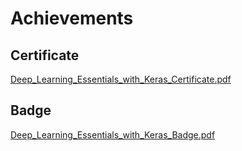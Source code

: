 

# Achievements
## Certificate
[Deep_Learning_Essentials_with_Keras_Certificate.pdf](https://prod-files-secure.s3.us-west-2.amazonaws.com/03e82b26-cccb-4906-bb56-adabcbdc0655/f5cf1405-8a02-49a4-beb6-3d50b033ba6e/Deep_Learning_Essentials_with_Keras_Certificate.pdf?X-Amz-Algorithm=AWS4-HMAC-SHA256&X-Amz-Content-Sha256=UNSIGNED-PAYLOAD&X-Amz-Credential=ASIAZI2LB466THVKE5EF%2F20250203%2Fus-west-2%2Fs3%2Faws4_request&X-Amz-Date=20250203T191206Z&X-Amz-Expires=3600&X-Amz-Security-Token=IQoJb3JpZ2luX2VjEAMaCXVzLXdlc3QtMiJHMEUCIQDHSikFmzlk85D8%2BtAF%2Fg%2FPHSgGHUqGwwWRPsTJyogRYgIgLCvn5bbux1jwKtqxc7M8fFh82G%2B0htFj8lFeI4YO6i4q%2FwMIHBAAGgw2Mzc0MjMxODM4MDUiDC8ive1%2FwRuHaT1%2BuyrcAzquNf97vewgm7jb4SX%2Bo20g71Vc4XVYlJJOt%2Fclo4LyakoEE4OYSvUu%2FbRYeS1wbxi7VT0cfcahuo5B6kEkpESxoG3zaQMsPD4oIcA793YMd%2F3Kgf7AE6XKOQWFJfCBiBgc9V%2F7wVbZDqV3isazcFo9TW1z7djU2LfAZFL9PPmXjaijg2Benlcwtrkhbgj4b5e7FRXcdovrMC7fbRCGN6mE%2Bc6ahKXzk5o5uIU9jUgNdKvHSZeAKYZCYuNV07lVN70%2BZLU%2BsiWasNN1MXn1j60qzC9KW4bprfxEJ5T283YenUwYssm72jkQq96kM1qN7Im6AxUENZ5V%2Bw3eb%2FD0XxhpoK4hd6MUdpAf41SSwum9th4YNfn9jsGfRHj2omR7RZVvrWDUviSXm%2FFaOIG1CR%2BIkIzj1VscFgP4HjqOjWPY4hX1badyhUR6ywi8%2FohpEP8RXj4vEHa3Tg1qi1L727%2BvF%2B2KelJGyIknlYNZj2Y3XcsezzVHRMaKXcM%2BhkkEhFjk2d6A45RBjDmsci%2Bhmg4wCIophQDARirg4w0AdXaJgbkMnj%2B2smUg0WC1jCCxjXfDwBI%2B5P%2BUqk3rSxFs9d49hip4Ept36haw9MZAFN%2B70O0INb1S4NE6iTgbMLuihL0GOqUB4nTMD0Px1r0wrIp%2BILQYrYHuZ%2FnxvKiV9Zlj3d5pkbYt6wyGA8s1JxRVdD%2BhvMz0HUU9aXfltxdNCHiRUkPbg3ePBNUGaEOlnvyC4gw4QSSn%2F1O52prGrcBzJH9AIEbUY%2BNcHyMJIA75C8K8q%2BImc1TClEd1R%2FF0e08%2BS4vhqupHuK5qezWBPkMXfLXWRv9tVEjE19prBGOrnxiqseS2ztWyry7w&X-Amz-Signature=24468998a360706c3170153308b44f6f8ab684fd174b4d48651929372233da40&X-Amz-SignedHeaders=host&x-id=GetObject)
## Badge
[Deep_Learning_Essentials_with_Keras_Badge.pdf](https://prod-files-secure.s3.us-west-2.amazonaws.com/03e82b26-cccb-4906-bb56-adabcbdc0655/5c209097-6d96-477f-a031-edc11aa6225f/Deep_Learning_Essentials_with_Keras_Badge.pdf?X-Amz-Algorithm=AWS4-HMAC-SHA256&X-Amz-Content-Sha256=UNSIGNED-PAYLOAD&X-Amz-Credential=ASIAZI2LB466THVKE5EF%2F20250203%2Fus-west-2%2Fs3%2Faws4_request&X-Amz-Date=20250203T191207Z&X-Amz-Expires=3600&X-Amz-Security-Token=IQoJb3JpZ2luX2VjEAMaCXVzLXdlc3QtMiJHMEUCIQDHSikFmzlk85D8%2BtAF%2Fg%2FPHSgGHUqGwwWRPsTJyogRYgIgLCvn5bbux1jwKtqxc7M8fFh82G%2B0htFj8lFeI4YO6i4q%2FwMIHBAAGgw2Mzc0MjMxODM4MDUiDC8ive1%2FwRuHaT1%2BuyrcAzquNf97vewgm7jb4SX%2Bo20g71Vc4XVYlJJOt%2Fclo4LyakoEE4OYSvUu%2FbRYeS1wbxi7VT0cfcahuo5B6kEkpESxoG3zaQMsPD4oIcA793YMd%2F3Kgf7AE6XKOQWFJfCBiBgc9V%2F7wVbZDqV3isazcFo9TW1z7djU2LfAZFL9PPmXjaijg2Benlcwtrkhbgj4b5e7FRXcdovrMC7fbRCGN6mE%2Bc6ahKXzk5o5uIU9jUgNdKvHSZeAKYZCYuNV07lVN70%2BZLU%2BsiWasNN1MXn1j60qzC9KW4bprfxEJ5T283YenUwYssm72jkQq96kM1qN7Im6AxUENZ5V%2Bw3eb%2FD0XxhpoK4hd6MUdpAf41SSwum9th4YNfn9jsGfRHj2omR7RZVvrWDUviSXm%2FFaOIG1CR%2BIkIzj1VscFgP4HjqOjWPY4hX1badyhUR6ywi8%2FohpEP8RXj4vEHa3Tg1qi1L727%2BvF%2B2KelJGyIknlYNZj2Y3XcsezzVHRMaKXcM%2BhkkEhFjk2d6A45RBjDmsci%2Bhmg4wCIophQDARirg4w0AdXaJgbkMnj%2B2smUg0WC1jCCxjXfDwBI%2B5P%2BUqk3rSxFs9d49hip4Ept36haw9MZAFN%2B70O0INb1S4NE6iTgbMLuihL0GOqUB4nTMD0Px1r0wrIp%2BILQYrYHuZ%2FnxvKiV9Zlj3d5pkbYt6wyGA8s1JxRVdD%2BhvMz0HUU9aXfltxdNCHiRUkPbg3ePBNUGaEOlnvyC4gw4QSSn%2F1O52prGrcBzJH9AIEbUY%2BNcHyMJIA75C8K8q%2BImc1TClEd1R%2FF0e08%2BS4vhqupHuK5qezWBPkMXfLXWRv9tVEjE19prBGOrnxiqseS2ztWyry7w&X-Amz-Signature=77f6bfeb7c93dcb68f8be945fa2628c8e9cd0c101ee93f5611e47c46725d4083&X-Amz-SignedHeaders=host&x-id=GetObject)
